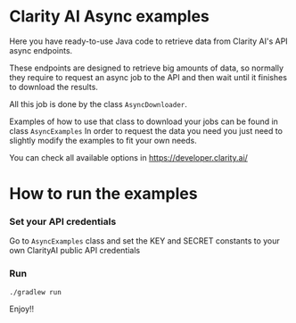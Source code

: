 # Clarity AI Async examples

Here you have ready-to-use Java code to retrieve data from Clarity AI's API async endpoints.

These endpoints are designed to retrieve big amounts of data, so normally they require to request an async job
to the API and then wait until it finishes to download the results.

All this job is done by the class `AsyncDownloader`.

Examples of how to use that class to download your jobs can be found in class `AsyncExamples`
In order to request the data you need you just need to slightly modify the examples to fit your own needs.

You can check all available options in https://developer.clarity.ai/

# How to run the examples
### Set your API credentials
Go to `AsyncExamples` class and set the KEY and SECRET constants to your own ClarityAI public API credentials

### Run
`./gradlew run`

Enjoy!!
